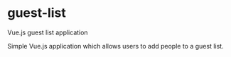 # guest-list
Vue.js guest list application

Simple Vue.js application which allows users to add people to a guest list.
